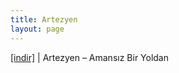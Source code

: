 ```yaml
---
title: Artezyen
layout: page
---
```

<a href="https://cloud.mail.ru/public/f5ee22a6bf54/Artezyen%20-%20Amansiz%20Bir%20Yoldan" target="_blank">[indir]</a> | Artezyen &#8211; Amansız Bir Yoldan